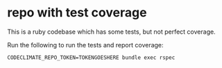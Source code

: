# repo with test coverage

This is a ruby codebase which has some tests, but not perfect coverage.

Run the following to run the tests and report coverage:

```shell
CODECLIMATE_REPO_TOKEN=TOKENGOESHERE bundle exec rspec
```
